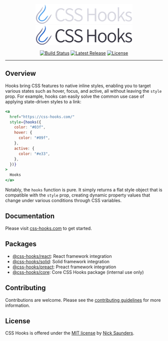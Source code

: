 <p align="center">
  <a href="https://css-hooks.com/#gh-dark-mode-only" target="_blank">
    <img alt="CSS Hooks" src="https://raw.githubusercontent.com/css-hooks/css-hooks/HEAD/.github/logo-dark.svg" width="310" height="64" style="max-width: 100%;">
  </a>
  <a href="https://css-hooks.com/#gh-light-mode-only" target="_blank">
    <img alt="CSS Hooks" src="https://raw.githubusercontent.com/css-hooks/css-hooks/HEAD/.github/logo-light.svg" width="310" height="64" style="max-width: 100%;">
  </a>
</p>

<p align="center">
  <a href="https://github.com/css-hooks/css-hooks/actions/workflows/ci.yml"><img src="https://img.shields.io/github/actions/workflow/status/css-hooks/css-hooks/ci.yml?branch=master" alt="Build Status"></a>
  <a href="https://github.com/css-hooks/css-hooks/releases"><img src="https://img.shields.io/npm/v/hooks.css.svg" alt="Latest Release"></a>
  <a href="https://github.com/css-hooks/css-hooks/blob/master/LICENSE"><img src="https://img.shields.io/npm/l/css-hooks.svg" alt="License"></a>
</p>

---

## Overview

Hooks bring CSS features to native inline styles, enabling you to target various
states such as hover, focus, and active, all without leaving the `style` prop.
For example, hooks can easily solve the common use case of applying state-driven
styles to a link:

```jsx
<a
  href="https://css-hooks.com/"
  style={hooks({
    color: "#03f",
    hover: {
      color: "#09f",
    },
    active: {
      color: "#e33",
    },
  })}
>
  Hooks
</a>
```

Notably, the `hooks` function is pure. It simply returns a flat style object
that is compatible with the `style` prop, creating dynamic property values that
change under various conditions through CSS variables.

## Documentation

Please visit [css-hooks.com](https://css-hooks.com) to get started.

## Packages

- [@css-hooks/react](packages/react): React framework integration
- [@css-hooks/solid](packages/solid): Solid framework integration
- [@css-hooks/preact](packages/preact): Preact framework integration
- [@css-hooks/core](packages/core): Core CSS Hooks package (internal use only)

## Contributing

Contributions are welcome. Please see the
[contributing guidelines](CONTRIBUTING.md) for more information.

## License

CSS Hooks is offered under the [MIT license](LICENSE) by
[Nick Saunders](https://github.com/nsaunders).
